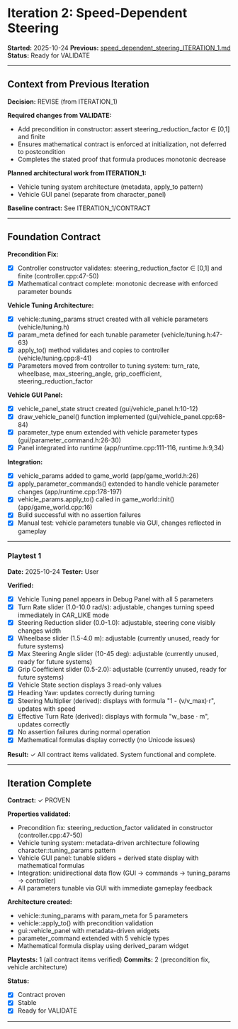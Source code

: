 # Iteration 2: Speed-Dependent Steering

**Started:** 2025-10-24
**Previous:** [speed_dependent_steering_ITERATION_1.md](speed_dependent_steering_ITERATION_1.md)
**Status:** Ready for VALIDATE

---

<!-- BEGIN: ITERATE/CONTEXT -->
## Context from Previous Iteration

**Decision:** REVISE (from ITERATION_1)

**Required changes from VALIDATE:**
- Add precondition in constructor: assert steering_reduction_factor ∈ [0,1] and finite
- Ensures mathematical contract is enforced at initialization, not deferred to postcondition
- Completes the stated proof that formula produces monotonic decrease

**Planned architectural work from ITERATION_1:**
- Vehicle tuning system architecture (metadata, apply_to pattern)
- Vehicle GUI panel (separate from character_panel)

**Baseline contract:** See ITERATION_1/CONTRACT
<!-- END: ITERATE/CONTEXT -->

---

<!-- BEGIN: ITERATE/CONTRACT -->
## Foundation Contract

**Precondition Fix:**
- [x] Controller constructor validates: steering_reduction_factor ∈ [0,1] and finite (controller.cpp:47-50)
- [x] Mathematical contract complete: monotonic decrease with enforced parameter bounds

**Vehicle Tuning Architecture:**
- [x] vehicle::tuning_params struct created with all vehicle parameters (vehicle/tuning.h)
- [x] param_meta defined for each tunable parameter (vehicle/tuning.h:47-63)
- [x] apply_to() method validates and copies to controller (vehicle/tuning.cpp:8-41)
- [x] Parameters moved from controller to tuning system: turn_rate, wheelbase, max_steering_angle, grip_coefficient, steering_reduction_factor

**Vehicle GUI Panel:**
- [x] vehicle_panel_state struct created (gui/vehicle_panel.h:10-12)
- [x] draw_vehicle_panel() function implemented (gui/vehicle_panel.cpp:68-84)
- [x] parameter_type enum extended with vehicle parameter types (gui/parameter_command.h:26-30)
- [x] Panel integrated into runtime (app/runtime.cpp:111-116, runtime.h:9,34)

**Integration:**
- [x] vehicle_params added to game_world (app/game_world.h:26)
- [x] apply_parameter_commands() extended to handle vehicle parameter changes (app/runtime.cpp:178-197)
- [x] vehicle_params.apply_to() called in game_world::init() (app/game_world.cpp:16)
- [x] Build successful with no assertion failures
- [x] Manual test: vehicle parameters tunable via GUI, changes reflected in gameplay
<!-- END: ITERATE/CONTRACT -->

---

<!-- BEGIN: ITERATE/PLAYTEST -->
### Playtest 1

**Date:** 2025-10-24
**Tester:** User

**Verified:**
- [x] Vehicle Tuning panel appears in Debug Panel with all 5 parameters
- [x] Turn Rate slider (1.0-10.0 rad/s): adjustable, changes turning speed immediately in CAR_LIKE mode
- [x] Steering Reduction slider (0.0-1.0): adjustable, steering cone visibly changes width
- [x] Wheelbase slider (1.5-4.0 m): adjustable (currently unused, ready for future systems)
- [x] Max Steering Angle slider (10-45 deg): adjustable (currently unused, ready for future systems)
- [x] Grip Coefficient slider (0.5-2.0): adjustable (currently unused, ready for future systems)
- [x] Vehicle State section displays 3 read-only values
- [x] Heading Yaw: updates correctly during turning
- [x] Steering Multiplier (derived): displays with formula "1 - (v/v_max)·r", updates with speed
- [x] Effective Turn Rate (derived): displays with formula "w_base · m", updates correctly
- [x] No assertion failures during normal operation
- [x] Mathematical formulas display correctly (no Unicode issues)

**Result:** ✓ All contract items validated. System functional and complete.
<!-- END: ITERATE/PLAYTEST -->

---

<!-- BEGIN: ITERATE/COMPLETE -->
## Iteration Complete

**Contract:** ✓ PROVEN

**Properties validated:**
- Precondition fix: steering_reduction_factor validated in constructor (controller.cpp:47-50)
- Vehicle tuning system: metadata-driven architecture following character::tuning_params pattern
- Vehicle GUI panel: tunable sliders + derived state display with mathematical formulas
- Integration: unidirectional data flow (GUI → commands → tuning_params → controller)
- All parameters tunable via GUI with immediate gameplay feedback

**Architecture created:**
- vehicle::tuning_params with param_meta for 5 parameters
- vehicle::apply_to() with precondition validation
- gui::vehicle_panel with metadata-driven widgets
- parameter_command extended with 5 vehicle types
- Mathematical formula display using derived_param widget

**Playtests:** 1 (all contract items verified)
**Commits:** 2 (precondition fix, vehicle architecture)

**Status:**
- [x] Contract proven
- [x] Stable
- [x] Ready for VALIDATE
<!-- END: ITERATE/COMPLETE -->

---
